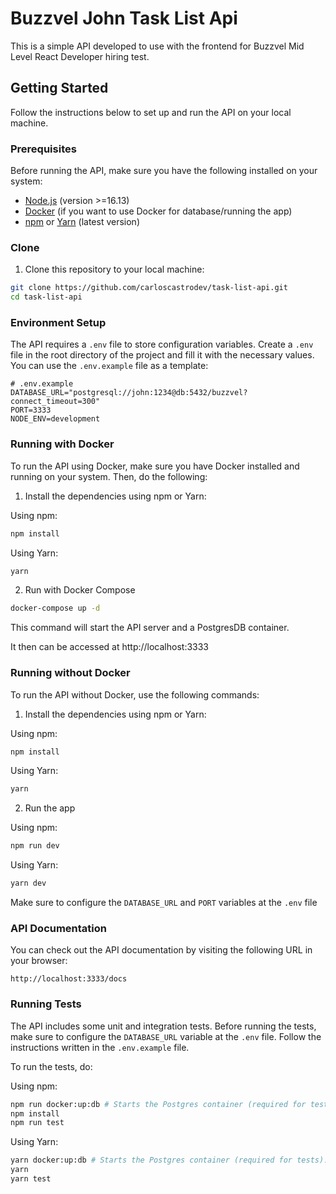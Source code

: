 # Buzzvel John Task List Api

This is a simple API developed to use with the frontend for Buzzvel Mid Level React Developer hiring test. 

## Getting Started

Follow the instructions below to set up and run the API on your local machine.

### Prerequisites

Before running the API, make sure you have the following installed on your system:

- [Node.js](https://nodejs.org/en) (version >=16.13)
- [Docker](https://www.docker.com/get-started/) (if you want to use Docker for database/running the app)
- [npm](https://docs.npmjs.com/getting-started) or [Yarn](https://yarnpkg.com/getting-started) (latest version)

### Clone

1. Clone this repository to your local machine:

```bash
git clone https://github.com/carloscastrodev/task-list-api.git
cd task-list-api
```


### Environment Setup

The API requires a `.env` file to store configuration variables. Create a `.env` file in the root directory of the project and fill it with the necessary values. You can use the `.env.example` file as a template:

```dotenv
# .env.example
DATABASE_URL="postgresql://john:1234@db:5432/buzzvel?connect_timeout=300"
PORT=3333
NODE_ENV=development
```


### Running with Docker

To run the API using Docker, make sure you have Docker installed and running on your system. Then, do the following:

1. Install the dependencies using npm or Yarn:

Using npm:

```bash
npm install
```

Using Yarn:

```bash
yarn
```

2. Run with Docker Compose
```bash
docker-compose up -d
```

This command will start the API server and a PostgresDB container.

It then can be accessed at http://localhost:3333

### Running without Docker

To run the API without Docker, use the following commands:

1. Install the dependencies using npm or Yarn:

Using npm:

```bash
npm install
```

Using Yarn:

```bash
yarn
```

2. Run the app

Using npm:

```bash
npm run dev
```

Using Yarn:

```bash
yarn dev
```

Make sure to configure the `DATABASE_URL` and `PORT` variables at the `.env` file

### API Documentation

You can check out the API documentation by visiting the following URL in your browser:

```
http://localhost:3333/docs
```

### Running Tests

The API includes some unit and integration tests. Before running the tests, make sure to configure the `DATABASE_URL` variable at the `.env` file. Follow the instructions written in the `.env.example` file.

To run the tests, do:

Using npm:

```bash
npm run docker:up:db # Starts the Postgres container (required for tests). This requires you to have docker installed and running.
npm install
npm run test
```

Using Yarn:

```bash
yarn docker:up:db # Starts the Postgres container (required for tests). This requires you to have docker installed and running.
yarn
yarn test
```